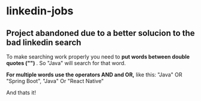 # linkedin-jobs

<div>
    <h2>Project abandoned due to a better solucion to the bad linkedin search</h2>
    <div>
        <p> 
            To make searching work properly you need to <strong> put words between double quotes ("") </strong>.
            So "Java" will search for that word. 
        </p>
        <p>
            <strong>For multiple words use the operators AND and OR,</strong>
            like this: "Java" OR "Spring Boot", "Java" Or "React Native"
        </p>
        <p>
            And thats it!
        </p>
    </div>
</div>
